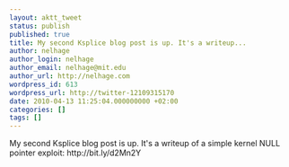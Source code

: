 ```yaml
---
layout: aktt_tweet
status: publish
published: true
title: My second Ksplice blog post is up. It's a writeup...
author: nelhage
author_login: nelhage
author_email: nelhage@mit.edu
author_url: http://nelhage.com
wordpress_id: 613
wordpress_url: http://twitter-12109315170
date: 2010-04-13 11:25:04.000000000 +02:00
categories: []
tags: []
---
```

My second Ksplice blog post is up. It's a writeup of a simple kernel
NULL pointer exploit: http:&#47;&#47;bit.ly&#47;d2Mn2Y
